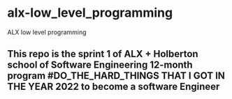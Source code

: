 # alx-low_level_programming
ALX low level programming

## This repo is the sprint 1 of ALX + Holberton school of Software Engineering 12-month program #DO_THE_HARD_THINGS  THAT I GOT IN THE YEAR 2022 to become a software Engineer
